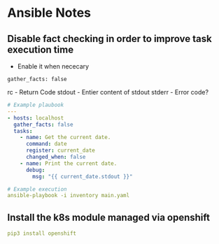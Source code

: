 # Ansible Notes

## Disable fact checking in order to improve task execution time

- Enable it when nececary

```
gather_facts: false
```



rc - Return Code
stdout - Entier content of stdout
stderr - Error code?

```yaml
# Example plaubook
---
- hosts: localhost
  gather_facts: false
  tasks:
    - name: Get the current date.
      command: date
      register: current_date
      changed_when: false
    - name: Print the current date.
      debug:
        msg: "{{ current_date.stdout }}"
```

```yaml 
# Example execution
ansible-playbook -i inventory main.yaml
```

## Install the k8s module managed via openshift

```yaml
pip3 install openshift
```